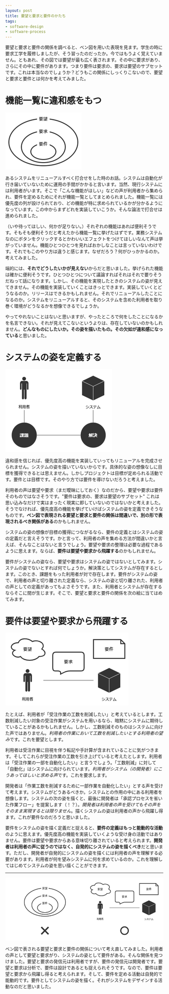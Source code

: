 ```yaml
---
layout: post
title: 要望と要求と要件のかたち
tags: 
- software-design
- software-process
---
```


要望と要求と要件の関係を調べると、ベン図を用いた表現を見ます。学生の時に要求工学を履修しましたが、そう習ったのだったか。今ではもうよく覚えていません。ともあれ、その図では要望が最も広く表されます。その中に要求があり、さらにその中に要件があります。つまり要件は要求の、要求は要望のサブセットです。これは本当なのでしょうか？どうもこの関係にしっくりこないので、要望と要求と要件とは何かを考えてみました。

# 機能一覧に違和感をもつ

![ベン図で表される関係](../images/form-of-request-and-requirement/figure-1.png)

あるシステムをリニューアルすべく打合せをした時のお話。システムは自動化が行き届いていないために運用の手間がかかると言います。当然、現行システムには利用者がいます。そこで「こんな機能がほしい」などの声が利用者から集められ、要件を定めるためにそれが機能一覧としてまとめられました。機能一覧には優先度の列が設けられており、どの機能が特に求められているかが分かるようになっています。この中からまずどれを実装していこうか。そんな論法で打合せは進められました。

（いや待ってほしい、何かが足りない。）それぞれの機能はあれば便利そうです。そもそも便利そうだと考えたから機能一覧に挙げたはずです。業務システムなのにボタンをクリックするとかわいいエフェクトをつけてほしいなんて声は挙がっていません。機能ひとつひとつを見ればおかしなことは言っていないわけです。それでもこのやり方は違うと感じます。なぜだろう？何がひっかかるのか。考えてみました。

端的には、**それでどうしたいかが見えない**からだと思いました。挙げられた機能は確かに便利そうです。ひとつひとつについて議論すればそれはそれで要りそうだねって話になります。しかし、その機能を実現したときのシステムの姿が見えてきません。その機能を実装していくことはきっとできます。実装していくとどうなるのか。リリースはできるかもしれません。それでリニューアルしたことになるのか。システムをリニューアルすると、そのシステムを含めた利用者を取り巻く環境がどうなるかを想像できるでしょうか。

やってやれないことはないと思いますが、やったところで何をしたことになるかを名言できない。それが見えてこないというよりは、存在していないのかもしれません。**どんなものにしたいか。その姿を描いたもの。その欠如が違和感になっている**と思いました。

# システムの姿を定義する

![課題と解決](../images/form-of-request-and-requirement/figure-2.png)

違和感を信じれば、優先度高の機能を実装していってもリニューアルを完成させられません。システムの姿を描いていないからです。具体的な姿の想像なしに目標を獲得できるとは思えません。しかしプロジェクトは目標が定められる活動です。要件とは目標です。そのやり方では要件を導けないだろうと考えました。

利用者の声は要望や要求（まだ曖昧にしておく）なのだから、要望や要求は要件そのものではなさそうです。"要件は要求の、要求は要望のサブセット" これは思い込みなだけで実はまったく現実に即していないのではないかと考えました。そうでなければ、優先度高の機能を挙げていけばシステムの姿を定義できそうなものです。**ベン図で表現される要望と要求と要件の関係は間違いで、別の形で表現されるべき関係がある**のかもしれません。

システムの姿の想像が目標の獲得につながるなら、要件の定義とはシステムの姿の定義だと言えそうです。かと言って、利用者の声を集める方法が間違いかと言えば、そんなことはないと言うでしょう。要望や要求の整理は必要な過程であるように思えます。ならば、**要件は要望や要求から飛躍する**のかもしれません。

要件がシステムの姿なら、要望や要求はシステムの姿ではないとしてみます。システムの姿でないとすれば何でしょうか。解決策としてシステムが存在するとします。このとき、課題をもった利用者が対で存在します。要件がシステムの姿で、利用者の声と切り離された定義なら、システムの姿と切り離された、利用者の声としての定義があってもよさそうです。また、利用者とシステムが存在するならそこに間が生じます。そこで、要望と要求と要件の関係を次の絵に当てはめてみます。

# 要件は要望や要求から飛躍する

![利用者の声とシステムの姿](../images/form-of-request-and-requirement/figure-3.png)

たとえば、利用者が「受注作業の工数を削減したい」と考えているとします。工数削減したい対象の受注作業がシステムを用いるなら、暗黙にシステムに期待していることがあるかもしれません。しかし、工数削減そのものはシステムに向けた声ではありません。*利用者の作業において工数を削減したいとする利用者の望み*です。これを要望とします。

利用者は受注作業に目視を伴う転記や手計算が含まれていることに気がつきます。そしてこれらが受注作業の工数を引き上げていると考えたとします。利用者は「受注作業の一部を自動化したい」と言うでしょう。「工数削減」に対して「自動化」はシステムに向けられています。*利用者がシステム（の開発者）にこうあってほしいと求める声*です。これを要求します。

開発者は「作業工数を削減するために一部作業を自動化したい」とする声を受けて考えます。システムがどうあるべきか。システムとの作用の中にある利用者を想像します。システムの次の姿を描くと、最後に開発者は「承認プロセスを省いた作業フロー」を提案します（！？）。*開発者は利用者の声を受けてもその声をそのまま実現するとは限りません*。描くシステムの姿は利用者の声から飛躍し得ます。これが要件なのだろうと思いました。

要件をシステムの姿を描く定義だと捉えると、**要件の定義はもっと能動的な活動**のように思えます。優先度高の機能を実装していくような受け身の活動ではありません。要件は要望や要求からある意味切り離されていると考えられます。**開発者は利用者の声に従うのではなく、自発的にシステムの姿を描くべき**だと思います。ただし、開発者が自発的にシステムの姿を描くには利用者の声を理解する必要があります。利用者が何を望みシステムに何を求めているのか。これを理解してはじめてシステムの姿を思い描くことができます。

---

![要望と要求と要件の新しいかたち](../images/form-of-request-and-requirement/figure-4.png)

ベン図で表される要望と要求と要件の関係について考え直してみました。利用者の声として要望と要求がり、システムの姿として要件がある。そんな関係を見つけました。要望と要求の発信元は利用者ですが、要件の発信元は開発者です。要望と要求は分析で、要件は設計であるとも捉えられそうです。なので、要件は要望と要求から飛躍し得ると考えられます。そして、要件を定める活動は自発的で能動的です。要件としてシステムの姿を描く。それがシステムをデザインする活動なのだと思いました。
